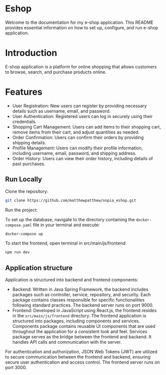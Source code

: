 
# Eshop


Welcome to the documentation for my e-shop application. This README provides essential information on how to set up, configure, and run e-shop application.

# Introduction
E-shop application is a platform for online shopping that allows customers to browse, search, and purchase products online. 

# Features
- User Registration: New users can register by providing necessary details such as username, email, and password.
- User Authentication: Registered users can log in securely using their credentials.
- Shopping Cart Management: Users can add items to their shopping cart, remove items from their cart, and adjust quantities as needed.
- Order Confirmation: Users can confirm their orders by providing shipping details.
- Profile Management: Users can modify their profile information, including username, email, password, and shipping address.
- Order History: Users can view their order history, including details of past purchases.




## Run Locally

Clone the repository:

```bash
git clone https://github.com/matthewpatthew/nnpia_eshop.git
```

Run the project:

To set up the database, navigate to the directory containing the ``` docker-compose.yaml ``` file in your terminal and execute:

```bash
docker-compose up
```

To start the frontend, open terminal in src/main/js/frontend

```bash
npm run dev
```


## Application structure
Application is structured into backend and frontend components:

- Backend: 
Written in Java Spring Framework, the backend includes packages such as controller, service, repository, and security. Each package contains classes responsible for specific functionalities following standard practices. The backend server runs on port 9000.
- Frontend: 
Developed in JavaScript using React.js, the frontend resides in the ``` src/main/js/frontend ``` directory. 
The frontend application is structured into packages, including components and services.
Components package contains reusable UI components that are used throughout the application for a consistent look and feel.
Services package serves as the bridge between the frontend and backend. It handles API calls and communication with the server. 

For authentication and authorization, JSON Web Tokens (JWT) are utilized to secure communication between the frontend and backend, ensuring secure user authentication and access control. The frontend server runs on port 3000.
